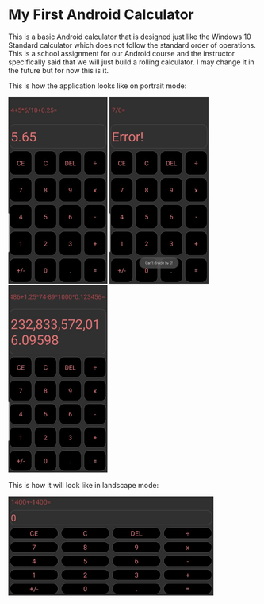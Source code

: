# My First Android Calculator

This is a basic Android calculator that is designed just like the Windows 10 Standard calculator which does not follow the standard order of operations. This is a school assignment for our Android course and the instructor specifically said that we will just build a rolling calculator. I may change it in the future but for now this is it.

This is how the application looks like on portrait mode:

<img src="https://github.com/cristinaponay/android_calc/blob/master/screenshots/Screenshot1.jpg" width=200> <img src="https://github.com/cristinaponay/android_calc/blob/master/screenshots/Screenshot2.jpg" width=200> <img src="https://github.com/cristinaponay/android_calc/blob/master/screenshots/Screenshot3.jpg" width=200>

This is how it will look like in landscape mode:

<img src="https://github.com/cristinaponay/android_calc/blob/master/screenshots/landscape.jpg" height=200>
